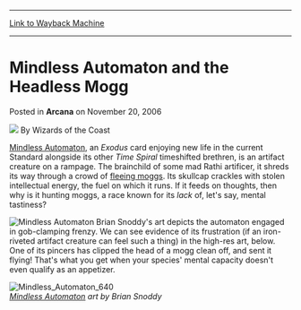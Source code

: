 
---
[Link to Wayback Machine](https://web.archive.org/web/20210429034148/https://magic.wizards.com/en/articles/archive/arcana/mindless-automaton-and-headless-mogg-2006-11-20)

[_metadata_:author]:- "Wizards of the Coast"
[_metadata_:description]:- "Mindless Automaton, an Exodus card enjoying new life in the current Standard alongside its other Time Spiral timeshifted brethren, is an artifact creature on a rampage. The brainchild of some mad Rathi artificer, it shreds its way through a crowd of fleeing moggs. Its skullcap crackles with stolen intellectual energy, the fuel on which it runs. If it feeds on thoughts, then"
[_metadata_:generator]:- "Drupal 7 (http://drupal.org)"
[_metadata_:node]:- "705771"
[_metadata_:publish_date]:- "2006-11-20"
[_metadata_:source]:- "div-main-content"
[_metadata_:title]:- "Mindless Automaton and the Headless Mogg"
[_metadata_:wayback_capture_timestamp]:- "2021-04-29 03:41:48"
[_metadata_:wayback_raw_url]:- "https://web.archive.org/web/20210429034148id_/https://magic.wizards.com/en/articles/archive/arcana/mindless-automaton-and-headless-mogg-2006-11-20"
[_metadata_:wayback_url]:- "https://magic.wizards.com/en/articles/archive/arcana/mindless-automaton-and-headless-mogg-2006-11-20"
---


Mindless Automaton and the Headless Mogg
========================================



 Posted in **Arcana**
 on November 20, 2006 






![](https://media.magic.wizards.com/styles/auth_small/public/images/person/wizards_author.jpg)
By Wizards of the Coast











[Mindless Automaton](http://gatherer.wizards.com/Pages/Card/Details.aspx?&name=Mindless%2BAutomaton), an *Exodus* card enjoying new life in the current Standard alongside its other *Time Spiral* timeshifted brethren, is an artifact creature on a rampage. The brainchild of some mad Rathi artificer, it shreds its way through a crowd of [fleeing moggs](http://ww2.wizards.com/gatherer/index.aspx?term=mogg&Field_Name=on&Field_Rules=on&Field_Type=on&typefilter=Creatures). Its skullcap crackles with stolen intellectual energy, the fuel on which it runs. If it feeds on thoughts, then why is it hunting moggs, a race known for its *lack* of, let's say, mental tastiness?


![Mindless Automaton](http://gatherer.wizards.com/Handlers/Image.ashx?type=card&name=Mindless+Automaton)
Brian Snoddy's art depicts the automaton engaged in gob-clamping frenzy. We can see evidence of its frustration (if an iron-riveted artifact creature can feel such a thing) in the high-res art, below. One of its pincers has clipped the head of a mogg clean off, and sent it flying! That's what you get when your species' mental capacity doesn't even qualify as an appetizer.


![Mindless_Automaton_640](https://media.magic.wizards.com/image_legacy_migration/magic/images/cardart/ex/Mindless_Automaton_640.jpg)  
*[Mindless Automaton](http://gatherer.wizards.com/Pages/Card/Details.aspx?name=Mindless+Automaton) art by Brian Snoddy*







